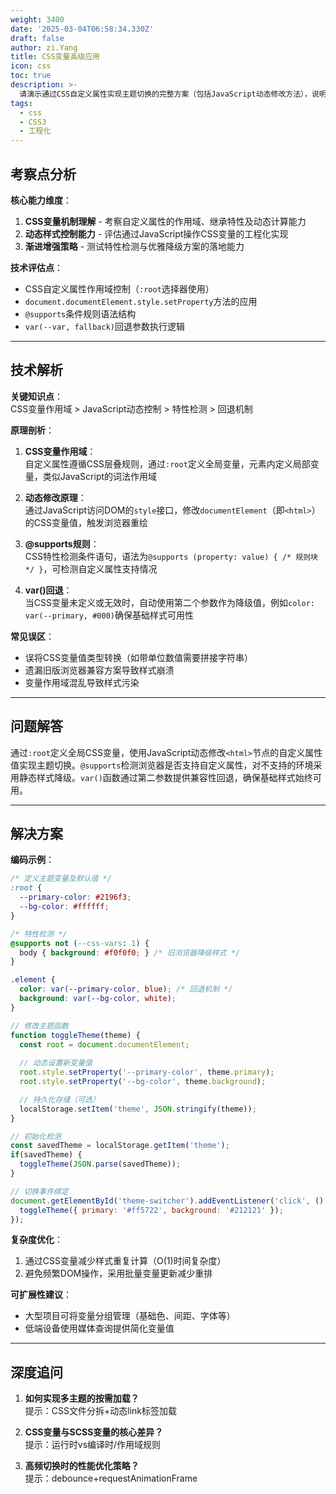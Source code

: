 ```yaml
---
weight: 3400
date: '2025-03-04T06:58:34.330Z'
draft: false
author: zi.Yang
title: CSS变量高级应用
icon: css
toc: true
description: >-
  请演示通过CSS自定义属性实现主题切换的完整方案（包括JavaScript动态修改方法），说明@supports规则进行特性检测的语法，并解释var()函数的回退机制在渐进增强中的应用。
tags:
  - css
  - CSS3
  - 工程化
---
```


## 考察点分析

**核心能力维度**：  

1. **CSS变量机制理解** - 考察自定义属性的作用域、继承特性及动态计算能力  
2. **动态样式控制能力** - 评估通过JavaScript操作CSS变量的工程化实现  
3. **渐进增强策略** - 测试特性检测与优雅降级方案的落地能力  

**技术评估点**：  

- CSS自定义属性作用域控制（`:root`选择器使用）  
- `document.documentElement.style.setProperty`方法的应用  
- `@supports`条件规则语法结构  
- `var(--var, fallback)`回退参数执行逻辑  

---

## 技术解析

**关键知识点**：  
CSS变量作用域 > JavaScript动态控制 > 特性检测 > 回退机制  

**原理剖析**：  

1. **CSS变量作用域**：  
自定义属性遵循CSS层叠规则，通过`:root`定义全局变量，元素内定义局部变量，类似JavaScript的词法作用域  

2. **动态修改原理**：  
通过JavaScript访问DOM的`style`接口，修改`documentElement`（即`<html>`）的CSS变量值，触发浏览器重绘  

3. **@supports规则**：  
CSS特性检测条件语句，语法为`@supports (property: value) { /* 规则块 */ }`，可检测自定义属性支持情况  

4. **var()回退**：  
当CSS变量未定义或无效时，自动使用第二个参数作为降级值，例如`color: var(--primary, #000)`确保基础样式可用性  

**常见误区**：  

- 误将CSS变量值类型转换（如带单位数值需要拼接字符串）  
- 遗漏旧版浏览器兼容方案导致样式崩溃  
- 变量作用域混乱导致样式污染  

---

## 问题解答

通过`:root`定义全局CSS变量，使用JavaScript动态修改`<html>`节点的自定义属性值实现主题切换。`@supports`检测浏览器是否支持自定义属性，对不支持的环境采用静态样式降级。`var()`函数通过第二参数提供兼容性回退，确保基础样式始终可用。

---

## 解决方案

**编码示例**：

```css
/* 定义主题变量及默认值 */
:root {
  --primary-color: #2196f3; 
  --bg-color: #ffffff;
}

/* 特性检测 */
@supports not (--css-vars: 1) {
  body { background: #f0f0f0; } /* 旧浏览器降级样式 */
}

.element {
  color: var(--primary-color, blue); /* 回退机制 */
  background: var(--bg-color, white);
}
```

```javascript
// 修改主题函数
function toggleTheme(theme) {
  const root = document.documentElement;
  
  // 动态设置新变量值
  root.style.setProperty('--primary-color', theme.primary);
  root.style.setProperty('--bg-color', theme.background);

  // 持久化存储（可选）
  localStorage.setItem('theme', JSON.stringify(theme));
}

// 初始化检测
const savedTheme = localStorage.getItem('theme');
if(savedTheme) {
  toggleTheme(JSON.parse(savedTheme));
}

// 切换事件绑定
document.getElementById('theme-switcher').addEventListener('click', () => {
  toggleTheme({ primary: '#ff5722', background: '#212121' });
});
```

**复杂度优化**：  

1. 通过CSS变量减少样式重复计算（O(1)时间复杂度）  
2. 避免频繁DOM操作，采用批量变量更新减少重排  

**可扩展性建议**：  

- 大型项目可将变量分组管理（基础色、间距、字体等）  
- 低端设备使用媒体查询提供简化变量值  

---

## 深度追问

1. **如何实现多主题的按需加载？**  
   提示：CSS文件分拆+动态link标签加载  

2. **CSS变量与SCSS变量的核心差异？**  
   提示：运行时vs编译时/作用域规则  

3. **高频切换时的性能优化策略？**  
   提示：debounce+requestAnimationFrame
